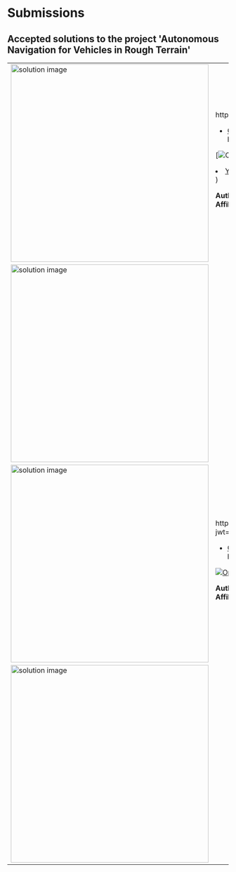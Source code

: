 # Submissions

## Accepted solutions to the project 'Autonomous Navigation for Vehicles in Rough Terrain'
<table>
<tr class="odd">
<td width ="500">
<img src="Autonomous Navigation for Vehicles in Rough Terrain" alt="solution image" width="450"/>
</td>
<td width ="500">
https://github.com/Autonomousanz/Autonomous-Navigation-in-Rough-Terrain/raw/master/Videos/run.gif<br>
<ul>
<li><a href="Indoor Husky robot navigation simulation using ROS and Gazebo/">GitHub repository</a></li>
https://github.com/Autonomousanz/Autonomous-Navigation-in-Rough-Terrain/</ul>

[![Open in MATLAB Online](https://www.mathworks.com/images/responsive/global/open-in-matlab-online.svg)](https://matlab.mathworks.com/open/github/v1?repo=<li><a href="https://www.youtube.com/watch?v=1A5JWeAHcRw&list=PLn8PRpmsu08ogRonqegcx8xJCSSQO5yVX&index=3">YouTube video demo</a></li>)

**Author:** Autonomousanz/Autonomous-Navigation-in-Rough-Terrain</br>
**Affiliation** Shubhankar Kulkarn and Sanskruti Jadhav
</td>
</tr>
<tr class="odd">
<td width ="500">
<img src="Clemson University" alt="solution image" width="450"/>
</td>
<td width ="500">
<tr class="odd">
<td width ="500">
<img src="Autonomous Navigation for Vehicles in Rough Terrain" alt="solution image" width="450"/>
</td>
<td width ="500">
https://private-user-images.githubusercontent.com/108211492/261311469-6de0ee97-a1fb-4877-9962-410aa43c251b.mp4?jwt=eyJhbGciOiJIUzI1NiIsInR5cCI6IkpXVCJ9.eyJpc3MiOiJnaXRodWIuY29tIiwiYXVkIjoicmF3LmdpdGh1YnVzZXJjb250ZW50LmNvbSIsImtleSI6ImtleTUiLCJleHAiOjE3MDg0NTE0NTYsIm5iZiI6MTcwODQ1MTE1NiwicGF0aCI6Ii8xMDgyMTE0OTIvMjYxMzExNDY5LTZkZTBlZTk3LWExZmItNDg3Ny05OTYyLTQxMGFhNDNjMjUxYi5tcDQ_WC1BbXotQWxnb3JpdGhtPUFXUzQtSE1BQy1TSEEyNTYmWC1BbXotQ3JlZGVudGlhbD1BS0lBVkNPRFlMU0E1M1BRSzRaQSUyRjIwMjQwMjIwJTJGdXMtZWFzdC0xJTJGczMlMkZhd3M0X3JlcXVlc3QmWC1BbXotRGF0ZT0yMDI0MDIyMFQxNzQ1NTZaJlgtQW16LUV4cGlyZXM9MzAwJlgtQW16LVNpZ25hdHVyZT1lNjNmODFkOGJlNDY0NGNlMTMyOTA4Y2RkMTcwMzhjMTI2NTdlOWI4MmNiNjE1MGQ4ZTVlNGU4ZmQzZjlmNGRmJlgtQW16LVNpZ25lZEhlYWRlcnM9aG9zdCZhY3Rvcl9pZD0wJmtleV9pZD0wJnJlcG9faWQ9MCJ9.elaJeLWqzxQoJX_971EirqRkwxItE8mq_qGUlHMbR20<br>
<ul>
<li><a href="Outdoor robot navigation simulation with multiple sensors using ROS and Gazebo/">GitHub repository</a></li>
https://github.com/NairAbhishek1403/Rough-Terrain-Navigation</ul>

[![Open in MATLAB Online](https://www.mathworks.com/images/responsive/global/open-in-matlab-online.svg)](https://matlab.mathworks.com/open/github/v1?repo=)

**Author:** NairAbhishek1403/Rough-Terrain-Navigation</br>
**Affiliation** Abhishek Nair
</td>
</tr>
<tr class="odd">
<td width ="500">
<img src="Indian Institute of Technology Indore" alt="solution image" width="450"/>
</td>
<td width ="500">
</table>
